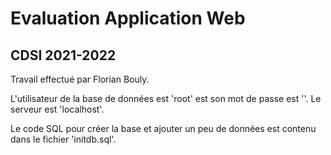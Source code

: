 # Evaluation Application Web
## CDSI 2021-2022

Travail effectué par Florian Bouly.

L'utilisateur de la base de données est 'root' est son mot de passe est ''.
Le serveur est 'localhost'.

Le code SQL pour créer la base et ajouter un peu de données est contenu dans le fichier 'initdb.sql'.